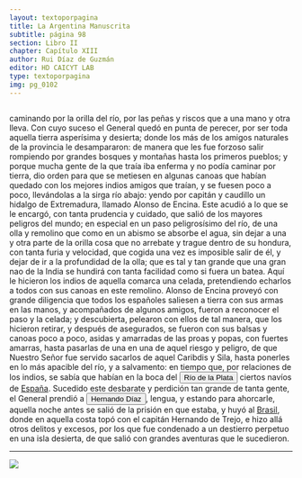 ```yaml
---
layout: textoporpagina
title: La Argentina Manuscrita
subtitle: página 98
section: Libro II
chapter: Capítulo XIII
author: Rui Díaz de Guzmán
editor: HD CAICYT LAB
type: textoporpagina
img: pg_0102
---
```

<div class="row">
    <div class="column">
<p>caminando por la orilla del río, por las peñas y riscos que a una mano y otra lleva. Con cuyo suceso el General quedó en punta de perecer, por ser toda aquella tierra asperísima y desierta; donde los más de los amigos naturales de la provincia le desampararon: de manera que les fue forzoso salir rompiendo por grandes bosques y montañas hasta los primeros pueblos; y porque mucha gente de la que traía iba enferma y no podía caminar por tierra, dio orden para que se metiesen en algunas canoas que habían quedado con los mejores indios amigos que traían, y se fuesen poco a poco, llevándolas a la sirga río abajo: yendo por capitán y caudillo un hidalgo de Extremadura, llamado Alonso de Encina. Este acudió a lo que se le encargó, con tanta prudencia y cuidado, que salió de los mayores peligros del mundo; en especial en un paso peligrosísimo del río, de una olla y remolino que como en un abismo se absorbe el agua, sin dejar a una y otra parte de la orilla cosa que no arrebate y trague dentro de su hondura, con tanta furia y velocidad, que cogida una vez es imposible salir de él, y dejar de ir a la profundidad de la olla; que es tal y tan grande que una gran nao de la India se hundirá con tanta facilidad como si fuera un batea. Aquí le hicieron los indios de aquella comarca una celada, pretendiendo echarlos a todos con sus canoas en este remolino. Alonso de Encina proveyó con grande diligencia que todos los españoles saliesen a tierra con sus armas en las manos, y acompañados de algunos amigos, fueron a reconocer el paso y la celada; y descubierta, pelearon con ellos de tal manera, que los hicieron retirar, y después de asegurados, se fueron con sus balsas y canoas poco a poco, asidas y amarradas de las proas y popas, con fuertes amarras, hasta pasarlas de una en una de aquel riesgo y peligro, de que Nuestro Señor fue servido sacarlos de aquel Caribdis y Sila, hasta ponerles en lo más apacible del río, y a salvamento: en tiempo que, por relaciones de los indios, se sabía que habían en la boca del <a href="https://recogito.pelagios.org/document/wzqxhk0h3vpikm/part/1/edit#d5756e84-f658-44b0-90a2-9b5bc6f0ed83" target="_blank"><button class="balloon" data-balloon-pos="up" data-balloon-length="large" data-balloon="Refiere a la Provincia del Río de la Plata, un espacio creado a partir de las capitulaciones que firmó el primer adelantado Pedro de Mendoza con Carlos I en 1534.La misma limitaba al norte con los territorios otorgados a Diego de Almagro, ocupando una franja que se extendería entre el Mar del Sur y el Mar Océano Austral. La exploración y ocupación efectiva del terreno delimitarían el espacio de la provincia del Río de la Plata al sector atlántico y específicamente, al eje fluvial Paraná-Plata">Río de la Plata</button></a> ciertos navíos de <a href="https://recogito.pelagios.org/document/wzqxhk0h3vpikm/part/1/edit#f9031c20-d6f4-46d8-86dc-617cdb8015bb" target="_blank">España</a>. Sucedido este desbarate y perdición tan grande de tanta gente, el General prendió a <button class="balloon" data-balloon-pos="up" data-balloon-length="large" data-balloon="Mestizo; intérprete de los indios; mozo mal inclinado; engaña a Irala, y lo expone a hundirse en el Paraná. Es preso, y condenado a la horca; se evade de la cárcel, pasa al Brasil, donde comete otros delitos, por lo que se le inflige la pena de un destierro perpetuo.">Hernando Díaz</button>, lengua, y estando para ahorcarle, aquella noche antes se salió de la prisión en que estaba, y huyó al <a href="https://recogito.pelagios.org/document/wzqxhk0h3vpikm/part/1/edit#dbc5b5f0-395c-47cc-a3f3-3998e7ac1cc2" target="_blank">Brasil</a>, donde en aquella costa topó con el capitán Hernando de Trejo, e hizo allá otros delitos y excesos, por los que fue condenado a un destierro perpetuo en una isla desierta, de que salió con grandes aventuras que le sucedieron.</p><hr></div>

<div class="column">
<a href="{{site.baseurl}}/assets/img/argentina_manuscrita/{{page.img}}.jpg"><img src="{{site.baseurl}}/assets/img/argentina_manuscrita/{{page.img}}.jpg"></a>
</div>
</div>